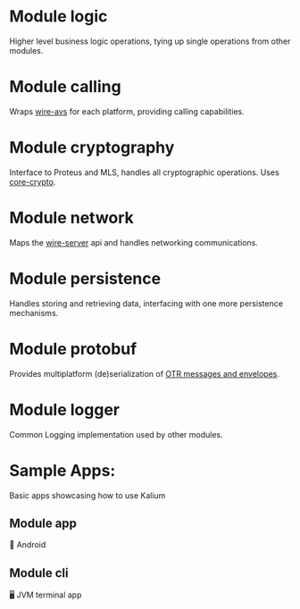 # Module logic
Higher level business logic operations, tying up single operations from other modules.

# Module calling
Wraps [wire-avs](https://github.com/wireapp/wire-avs) for each platform, providing calling capabilities.

# Module cryptography
Interface to Proteus and MLS, handles all cryptographic operations. Uses [core-crypto](https://github.com/wireapp/core-crypto/).

# Module network
Maps the [wire-server](https://github.com/wireapp/wire-server) api and handles networking communications.

# Module persistence
Handles storing and retrieving data, interfacing with one more persistence mechanisms.

# Module protobuf
Provides multiplatform (de)serialization of [OTR messages and envelopes](https://github.com/wireapp/generic-message-proto).

# Module logger
Common Logging implementation used by other modules.

# Sample Apps:
Basic apps showcasing how to use Kalium

## Module app
📱 Android

## Module cli
🖥️ JVM terminal app

